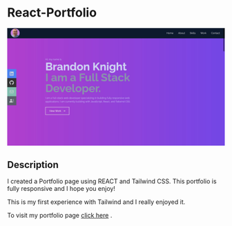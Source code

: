 # React-Portfolio

![Portfolio](./src/assets/Portfolio-pic.png)

## Description

I created a Portfolio page using REACT and Tailwind CSS. This portfolio is fully responsive and I hope you enjoy!

This is my first experience with Tailwind and I really enjoyed it.

To visit my portfolio page [click here](https://knighttechdesigns.com/) .
